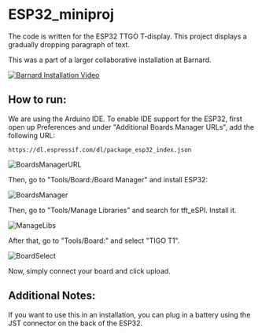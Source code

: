 # ESP32_miniproj
The code is written for the ESP32 TTGO T-display. This project displays a gradually dropping paragraph of text.

This was a part of a larger collaborative installation at Barnard.

[![Barnard Installation Video](https://img.youtube.com/vi/AR0eMbk_z5M/0.jpg)](https://www.youtube.com/watch?v=AR0eMbk_z5M)


## How to run:

We are using the Arduino IDE. To enable IDE support for the ESP32, first open up Preferences and under "Additional Boards Manager URLs", add the following URL:
```
https://dl.espressif.com/dl/package_esp32_index.json
```
![BoardsManagerURL](https://user-images.githubusercontent.com/6265129/153997561-184baff3-dad6-4699-b3ea-dfbc9214f8ea.jpg)

Then, go to "Tools/Board:/Board Manager" and install ESP32:

![BoardsManager](https://user-images.githubusercontent.com/6265129/153997769-d04a40cc-fc14-4832-a115-e32f032be1a6.jpg)

Then, go to "Tools/Manage Libraries" and search for tft_eSPI. Install it.

![ManageLibs](https://user-images.githubusercontent.com/6265129/153997596-e524be05-fd41-4741-9025-56ad5be9ab33.jpg)

After that, go to "Tools/Board:" and select "TIGO T1".

![BoardSelect](https://user-images.githubusercontent.com/6265129/153997616-e5988c80-6d34-4566-b800-3d8c03f9ffd7.jpg)

Now, simply connect your board and click upload.


## Additional Notes:

If you want to use this in an installation, you can plug in a battery using the JST connector on the back of the ESP32.
